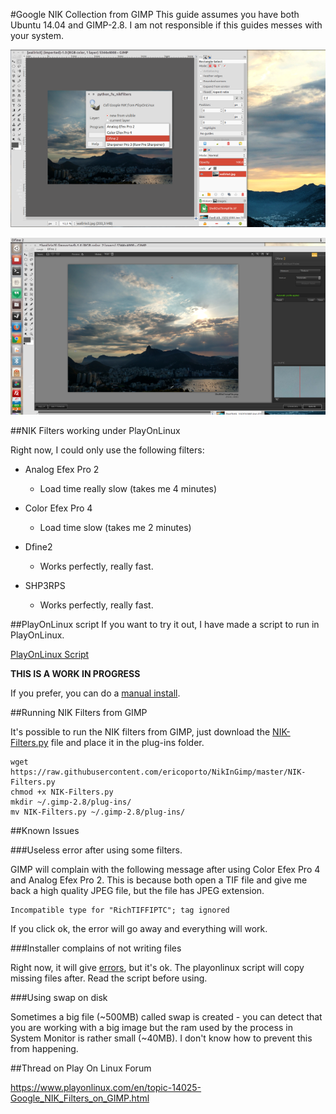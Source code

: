 #Google NIK Collection from GIMP
This guide assumes you have both Ubuntu 14.04 and GIMP-2.8. I am not responsible
if this guides messes with your system.

![](img/gimpwithdefine.png)

![](img/gimpdfine2.png)


##NIK Filters working under PlayOnLinux

Right now, I could only use the following filters:

* Analog Efex Pro 2
    * Load time really slow (takes me 4 minutes)

* Color Efex Pro 4
    * Load time slow (takes me 2 minutes)

* Dfine2
    * Works perfectly, really fast.

* SHP3RPS
    * Works perfectly, really fast.


##PlayOnLinux script
If you want to try it out, I have made a script to run in PlayOnLinux.

[PlayOnLinux Script](nikplayonlinux.sh)

**THIS IS A WORK IN PROGRESS**

If you prefer, you can do a [manual install](ManualInstall.md).


##Running NIK Filters from GIMP

It's possible to run the NIK filters from GIMP, just download the [NIK-Filters.py](NIK-Filters.py)
file and place it in the plug-ins folder.

    wget https://raw.githubusercontent.com/ericoporto/NikInGimp/master/NIK-Filters.py
    chmod +x NIK-Filters.py
    mkdir ~/.gimp-2.8/plug-ins/
    mv NIK-Filters.py ~/.gimp-2.8/plug-ins/


##Known Issues

###Useless error after using some filters.

GIMP will complain with the following message after using Color Efex Pro 4 and
Analog Efex Pro 2. This is because both open a TIF file and give me back a high
quality JPEG file, but the file has JPEG extension.

    Incompatible type for "RichTIFFIPTC"; tag ignored

If you click ok, the error will go away and everything will work.


###Installer complains of not writing files

Right now, it will give [errors](errorduringinstall.txt), but it's ok. The
playonlinux script will copy missing files after. Read the script before using.


###Using swap on disk

Sometimes a big file (~500MB) called swap is created - you can detect that you
are working with a big image but the ram used by the process in System Monitor
is rather small (~40MB). I don't know how to prevent this from happening.

##Thread on Play On Linux Forum

https://www.playonlinux.com/en/topic-14025-Google_NIK_Filters_on_GIMP.html
